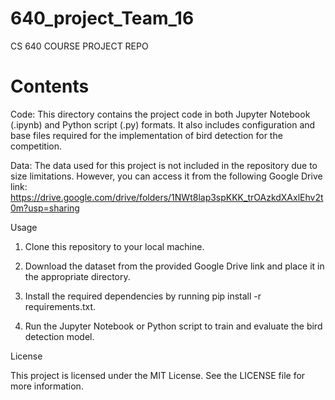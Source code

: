 # 640_project_Team_16
CS 640 COURSE PROJECT REPO

# Contents

Code: This directory contains the project code in both Jupyter Notebook (.ipynb) and Python script (.py) formats. It also includes configuration and base files required for the implementation of bird detection for the competition.

Data: The data used for this project is not included in the repository due to size limitations. However, you can access it from the following Google Drive link: https://drive.google.com/drive/folders/1NWt8lap3spKKK_trOAzkdXAxlEhv2t0m?usp=sharing

Usage

1. Clone this repository to your local machine.

2. Download the dataset from the provided Google Drive link and place it in the appropriate directory.

3. Install the required dependencies by running pip install -r requirements.txt.

4. Run the Jupyter Notebook or Python script to train and evaluate the bird detection model.

License

This project is licensed under the MIT License. See the LICENSE file for more information.
